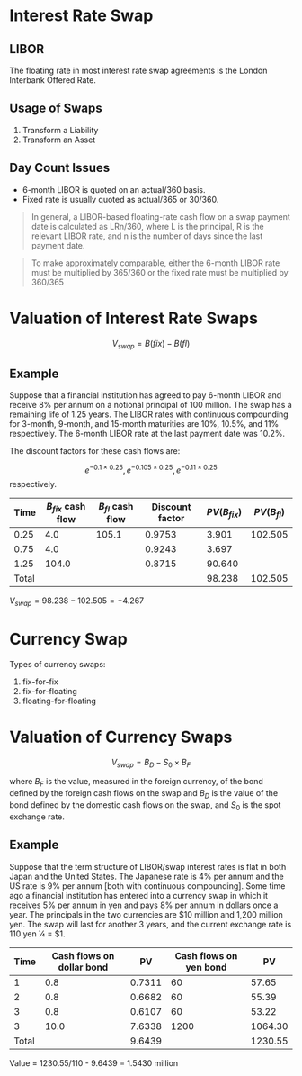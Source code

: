 Interest Rate Swap
=============

LIBOR
-----
The floating rate in most interest rate swap agreements is the London Interbank Offered Rate.

Usage of Swaps
--------------

 1. Transform a Liability
 2. Transform an Asset

Day Count Issues
----------------
- 6-month LIBOR is quoted on an actual/360 basis.
- Fixed rate is usually quoted as actual/365 or 30/360.

> In general, a LIBOR-based floating-rate cash flow on a swap payment date is calculated as LRn/360, where L is the principal, R is the relevant LIBOR rate, and n is the number of days since the last payment date.

> To make approximately comparable, either the 6-month LIBOR rate must be multiplied by 365/360 or the fixed rate must be multiplied by 360/365

Valuation of Interest Rate Swaps
===============

$$V_{swap} = B(fix) - B(fl)$$

Example
-------

Suppose that a financial institution has agreed to pay 6-month LIBOR and receive 8% per annum on a notional principal of 100 million. The swap has a remaining life of  1.25 years. The LIBOR rates with continuous compounding for 3-month, 9-month, and 15-month maturities are 10%, 10.5%, and 11% respectively. The 6-month LIBOR rate at the last payment date was 10.2%.

The discount factors for these cash flows are:

$$e^{-0.1 \times 0.25}, e^{-0.105 \times 0.25}, e^{-0.11 \times 0.25}$$ respectively.

|Time |$B_{fix}$ cash flow|$B_{fl}$ cash flow|Discount factor|$PV(B_{fix})$|$PV(B_{fl})$|
|-----|-----|-----|------|------|-------|
|0.25 |  4.0|105.1|0.9753| 3.901|102.505|
|0.75 |  4.0|     |0.9243| 3.697|       |
|1.25 |104.0|     |0.8715|90.640|       |
|Total|     |     |      |98.238|102.505|

$V_{swap} = 98.238 - 102.505 = -4.267$

Currency Swap
=============

Types of currency swaps:

1. fix-for-fix
2. fix-for-floating
3. floating-for-floating

Valuation of Currency Swaps
===============

$$V_{swap} = B_D - S_0 \times B_F$$

where $B_F$ is the value, measured in the foreign currency, of the bond defined by the foreign cash flows on the swap and $B_D$ is the value of the bond defined by the domestic cash flows on the swap, and $S_0$ is the spot exchange rate.

Example
-------

Suppose that the term structure of LIBOR/swap interest rates is flat in both Japan and the United States. The Japanese rate is 4% per annum and the US rate is 9% per annum [both with continuous compounding]. Some time ago a financial institution has entered into a currency swap in which it receives 5% per annum in yen and pays 8% per annum in dollars once a year. The principals in the two currencies are \$10 million and 1,200 million yen. The swap will last for another 3 years, and the current exchange rate is 110 yen ¼ = \$1.

|Time |Cash flows on dollar bond|PV|Cash flows on yen bond|PV|
|-----|----|------|----|-------|
|    1| 0.8|0.7311|  60|  57.65|
|    2| 0.8|0.6682|  60|  55.39|
|    3| 0.8|0.6107|  60|  53.22|
|    3|10.0|7.6338|1200|1064.30|
|Total|    |9.6439|    |1230.55|

Value = 1230.55/110 - 9.6439 = 1.5430 million

